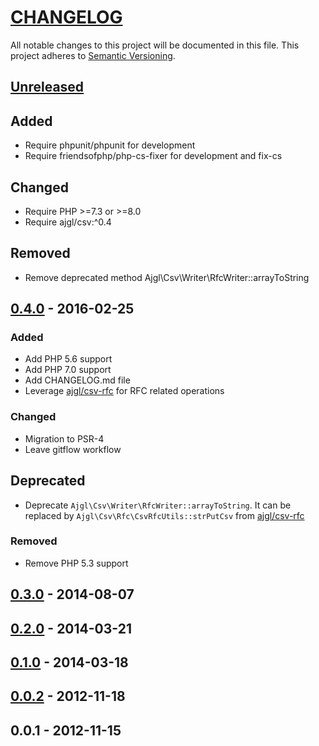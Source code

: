 # [CHANGELOG](http://keepachangelog.com/)
All notable changes to this project will be documented in this file.
This project adheres to [Semantic Versioning](http://semver.org/).

## [Unreleased][unreleased]

## Added
- Require phpunit/phpunit for development
- Require friendsofphp/php-cs-fixer for development and fix-cs

## Changed
- Require PHP >=7.3 or >=8.0
- Require ajgl/csv:^0.4

## Removed
- Remove deprecated method Ajgl\Csv\Writer\RfcWriter::arrayToString

## [0.4.0] - 2016-02-25
### Added
- Add PHP 5.6 support
- Add PHP 7.0 support
- Add CHANGELOG.md file
- Leverage [ajgl/csv-rfc] for RFC related operations

### Changed
- Migration to PSR-4
- Leave gitflow workflow

## Deprecated
- Deprecate `Ajgl\Csv\Writer\RfcWriter::arrayToString`. It can be replaced by `Ajgl\Csv\Rfc\CsvRfcUtils::strPutCsv`
  from [ajgl/csv-rfc]

### Removed
- Remove PHP 5.3 support

## [0.3.0] - 2014-08-07

## [0.2.0] - 2014-03-21

## [0.1.0] - 2014-03-18

## [0.0.2] - 2012-11-18

## 0.0.1 - 2012-11-15

[unreleased]: https://github.com/ajgarlag/AjglCsv/compare/0.4.0...master
[0.4.0]: https://github.com/ajgarlag/AjglCsv/compare/0.3.0...0.4.0
[0.3.0]: https://github.com/ajgarlag/AjglCsv/compare/0.2.0...0.3.0
[0.2.0]: https://github.com/ajgarlag/AjglCsv/compare/0.1.0...0.2.0
[0.1.0]: https://github.com/ajgarlag/AjglCsv/compare/0.0.2...0.1.0
[0.0.2]: https://github.com/ajgarlag/AjglCsv/compare/0.0.1...0.0.2

[ajgl/csv-rfc]: https://github.com/ajgarlag/AjglCsvRfc
